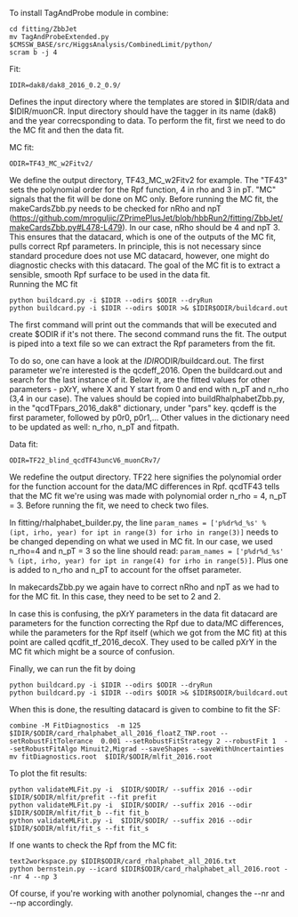 To install TagAndProbe module in combine:
```
cd fitting/ZbbJet
mv TagAndProbeExtended.py $CMSSW_BASE/src/HiggsAnalysis/CombinedLimit/python/
scram b -j 4
```



Fit:  
```
IDIR=dak8/dak8_2016_0.2_0.9/
```
Defines the input directory where the templates are stored in $IDIR/data and $IDIR/muonCR. Input directory should have the tagger in its name (dak8) and the year correcsponding to data. To perform the fit, first we need to do the MC fit and then the data fit.  


MC fit:
```
ODIR=TF43_MC_w2Fitv2/
```
We define the output directory, TF43_MC_w2Fitv2 for example. The "TF43" sets the polynomial order for the Rpf function, 4 in rho and 3 in pT. "MC" signals that the fit will be done on MC only.
Before running the MC fit, the makeCardsZbb.py needs to be checked for nRho and npT (https://github.com/mroguljic/ZPrimePlusJet/blob/hbbRun2/fitting/ZbbJet/makeCardsZbb.py#L478-L479). In our case, nRho should be 4 and npT 3. This ensures that the datacard, which is one of the outputs of the MC fit, pulls correct Rpf parameters. In principle, this is not necessary since standard procedure does not use MC datacard, however, one might do diagnostic checks with this datacard. The goal of the MC fit is to extract a sensible, smooth Rpf surface to be used in the data fit.  
Running the MC fit  
```
python buildcard.py -i $IDIR --odirs $ODIR --dryRun
python buildcard.py -i $IDIR --odirs $ODIR >& $IDIR$ODIR/buildcard.out
```
The first command will print out the commands that will be executed and create $ODIR if it's not there. The second command runs the fit. The output is piped into a text file so we can extract the Rpf parameters from the fit. 

To do so, one can have a look at the $IDIR$ODIR/buildcard.out. The first parameter we're interested is the qcdeff_2016. Open the buildcard.out and search for the last instance of it. Below it, are the fitted values for other parameters - pXrY, where X and Y start from 0 and end with n_pT and n_rho (3,4 in our case). The values should be copied into buildRhalphabetZbb.py, in the "qcdTFpars_2016_dak8" dictionary, under "pars" key. qcdeff is the first parameter, followed by p0r0, p0r1,... Other values in the dictionary need to be updated as well: n_rho, n_pT and fitpath.  

Data fit:
```
ODIR=TF22_blind_qcdTF43uncV6_muonCRv7/
```
We redefine the output directory. TF22 here signifies the polynomial order for the function account for the data/MC differences in Rpf. qcdTF43 tells that the MC fit we're using was made with polynomial order n_rho = 4, n_pT = 3. Before running the fit, we need to check two files.  

In fitting/rhalphabet_builder.py, the line `param_names = ['p%dr%d_%s' % (ipt, irho, year) for ipt in range(3) for irho in range(3)]` needs to be changed depending on what we used in MC fit. In our case, we used n_rho=4 and n_pT = 3 so the line should read: `param_names = ['p%dr%d_%s' % (ipt, irho, year) for ipt in range(4) for irho in range(5)]`. Plus one is added to n_rho and n_pT to account for the offset parameter.  

In makecardsZbb.py we again have to correct nRho and npT as we had to for the MC fit. In this case, they need to be set to 2 and 2. 

In case this is confusing, the pXrY parameters in the data fit datacard are parameters for the function correcting the Rpf due to data/MC differences, while the parameters for the Rpf itself (which we got from the MC fit) at this point are called qcdfit_tf_2016_decoX. They used to be called pXrY in the MC fit which might be a source of confusion.  

Finally, we can run the fit by doing 
```
python buildcard.py -i $IDIR --odirs $ODIR --dryRun
python buildcard.py -i $IDIR --odirs $ODIR >& $IDIR$ODIR/buildcard.out
```
When this is done, the resulting datacard is given to combine to fit the SF:
```
combine -M FitDiagnostics  -m 125 $IDIR/$ODIR/card_rhalphabet_all_2016_floatZ_TNP.root --setRobustFitTolerance  0.001 --setRobustFitStrategy 2 --robustFit 1  --setRobustFitAlgo Minuit2,Migrad --saveShapes --saveWithUncertainties
mv fitDiagnostics.root  $IDIR/$ODIR/mlfit_2016.root
```
To plot the fit results:
```
python validateMLFit.py -i  $IDIR/$ODIR/ --suffix 2016 --odir $IDIR/$ODIR/mlfit/prefit --fit prefit
python validateMLFit.py -i  $IDIR/$ODIR/ --suffix 2016 --odir $IDIR/$ODIR/mlfit/fit_b --fit fit_b
python validateMLFit.py -i  $IDIR/$ODIR/ --suffix 2016 --odir $IDIR/$ODIR/mlfit/fit_s --fit fit_s
```

If one wants to check the Rpf from the MC fit:
```
text2workspace.py $IDIR$ODIR/card_rhalphabet_all_2016.txt
python bernstein.py --icard $IDIR$ODIR/card_rhalphabet_all_2016.root --nr 4 --np 3
```
Of course, if you're working with another polynomial, changes the --nr and --np accordingly.

